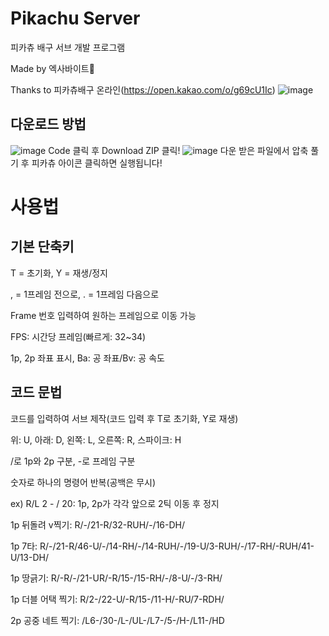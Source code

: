 # Pikachu Server
피카츄 배구 서브 개발 프로그램

Made by 엑사바이트🔌

Thanks to 피카츄배구 온라인(https://open.kakao.com/o/g69cU1Ic)
![image](https://user-images.githubusercontent.com/35063338/212844981-4ede4b74-d5cc-43c7-a2c2-e3471b6bffe9.png)

## 다운로드 방법
![image](https://user-images.githubusercontent.com/35063338/213129585-4f86071d-fb27-476b-8142-3f575fe6c932.png)
Code 클릭 후 Download ZIP 클릭!
![image](https://user-images.githubusercontent.com/35063338/213129807-036a8890-bddd-4765-a254-68297774158d.png)
다운 받은 파일에서 압축 풀기 후 피카츄 아이콘 클릭하면 실행됩니다!


# 사용법
## 기본 단축키
T = 초기화, Y = 재생/정지

, = 1프레임 전으로, . = 1프레임 다음으로

Frame 번호 입력하여 원하는 프레임으로 이동 가능

FPS: 시간당 프레임(빠르게: 32~34)

1p, 2p 좌표 표시, Ba: 공 좌표/Bv: 공 속도 

## 코드 문법
코드를 입력하여 서브 제작(코드 입력 후 T로 초기화, Y로 재생)

위: U, 아래: D, 왼쪽: L, 오른쪽: R, 스파이크: H

/로 1p와 2p 구분, -로 프레임 구분

숫자로 하나의 명령어 반복(공백은 무시)

ex) R/L 2 - / 20: 1p, 2p가 각각 앞으로 2틱 이동 후 정지

1p 뒤돌려 v찍기: R/-/21-R/32-RUH/-/16-DH/

1p 7타: R/-/21-R/46-U/-/14-RH/-/14-RUH/-/19-U/3-RUH/-/17-RH/-RUH/41-U/13-DH/

1p 땅긁기: R/-R/-/21-UR/-R/15-/15-RH/-/8-U/-/3-RH/

1p 더블 어택 찍기: R/2-/22-U/-R/15-/11-H/-RU/7-RDH/

2p 공중 네트 찍기: /L6-/30-/L-/UL-/L7-/5-/H-/L11-/HD
